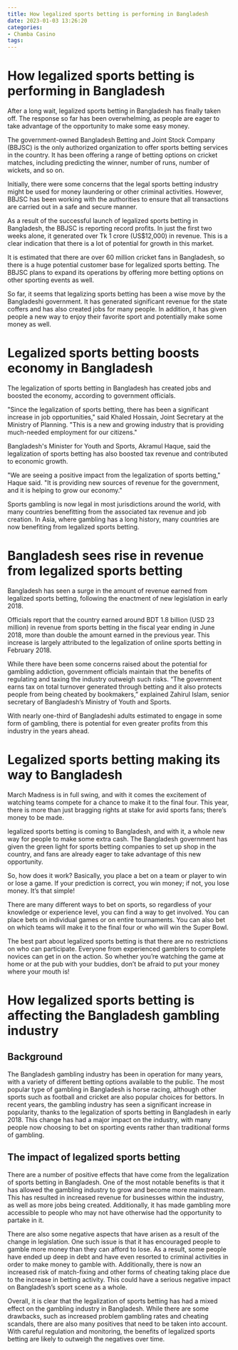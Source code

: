 ```yaml
---
title: How legalized sports betting is performing in Bangladesh 
date: 2023-01-03 13:26:20
categories:
- Chamba Casino
tags:
---
```



#  How legalized sports betting is performing in Bangladesh 

After a long wait, legalized sports betting in Bangladesh has finally taken off. The response so far has been overwhelming, as people are eager to take advantage of the opportunity to make some easy money.

The government-owned Bangladesh Betting and Joint Stock Company (BBJSC) is the only authorized organization to offer sports betting services in the country. It has been offering a range of betting options on cricket matches, including predicting the winner, number of runs, number of wickets, and so on.

Initially, there were some concerns that the legal sports betting industry might be used for money laundering or other criminal activities. However, BBJSC has been working with the authorities to ensure that all transactions are carried out in a safe and secure manner.

As a result of the successful launch of legalized sports betting in Bangladesh, the BBJSC is reporting record profits. In just the first two weeks alone, it generated over Tk 1 crore (US$12,000) in revenue. This is a clear indication that there is a lot of potential for growth in this market.

It is estimated that there are over 60 million cricket fans in Bangladesh, so there is a huge potential customer base for legalized sports betting. The BBJSC plans to expand its operations by offering more betting options on other sporting events as well.

So far, it seems that legalizing sports betting has been a wise move by the Bangladeshi government. It has generated significant revenue for the state coffers and has also created jobs for many people. In addition, it has given people a new way to enjoy their favorite sport and potentially make some money as well.

# Legalized sports betting boosts economy in Bangladesh 

The legalization of sports betting in Bangladesh has created jobs and boosted the economy, according to government officials.

"Since the legalization of sports betting, there has been a significant increase in job opportunities," said Khaled Hossain, Joint Secretary at the Ministry of Planning. "This is a new and growing industry that is providing much-needed employment for our citizens."

Bangladesh's Minister for Youth and Sports, Akramul Haque, said the legalization of sports betting has also boosted tax revenue and contributed to economic growth.

"We are seeing a positive impact from the legalization of sports betting," Haque said. "It is providing new sources of revenue for the government, and it is helping to grow our economy."

Sports gambling is now legal in most jurisdictions around the world, with many countries benefitting from the associated tax revenue and job creation. In Asia, where gambling has a long history, many countries are now benefiting from legalized sports betting.

# Bangladesh sees rise in revenue from legalized sports betting 

 Bangladesh has seen a surge in the amount of revenue earned from legalized sports betting, following the enactment of new legislation in early 2018.

Officials report that the country earned around BDT 1.8 billion (USD 23 million) in revenue from sports betting in the fiscal year ending in June 2018, more than double the amount earned in the previous year. This increase is largely attributed to the legalization of online sports betting in February 2018.

While there have been some concerns raised about the potential for gambling addiction, government officials maintain that the benefits of regulating and taxing the industry outweigh such risks. “The government earns tax on total turnover generated through betting and it also protects people from being cheated by bookmakers,” explained Zahirul Islam, senior secretary of Bangladesh’s Ministry of Youth and Sports.

With nearly one-third of Bangladeshi adults estimated to engage in some form of gambling, there is potential for even greater profits from this industry in the years ahead.

#  Legalized sports betting making its way to Bangladesh 

March Madness is in full swing, and with it comes the excitement of watching teams compete for a chance to make it to the final four. This year, there is more than just bragging rights at stake for avid sports fans; there’s money to be made.

 legalized sports betting is coming to Bangladesh, and with it, a whole new way for people to make some extra cash. The Bangladesh government has given the green light for sports betting companies to set up shop in the country, and fans are already eager to take advantage of this new opportunity.

So, how does it work? Basically, you place a bet on a team or player to win or lose a game. If your prediction is correct, you win money; if not, you lose money. It’s that simple!

There are many different ways to bet on sports, so regardless of your knowledge or experience level, you can find a way to get involved. You can place bets on individual games or on entire tournaments. You can also bet on which teams will make it to the final four or who will win the Super Bowl.

The best part about legalized sports betting is that there are no restrictions on who can participate. Everyone from experienced gamblers to complete novices can get in on the action. So whether you’re watching the game at home or at the pub with your buddies, don’t be afraid to put your money where your mouth is!

#  How legalized sports betting is affecting the Bangladesh gambling industry

## Background

The Bangladesh gambling industry has been in operation for many years, with a variety of different betting options available to the public. The most popular type of gambling in Bangladesh is horse racing, although other sports such as football and cricket are also popular choices for bettors. In recent years, the gambling industry has seen a significant increase in popularity, thanks to the legalization of sports betting in Bangladesh in early 2018. This change has had a major impact on the industry, with many people now choosing to bet on sporting events rather than traditional forms of gambling.

## The impact of legalized sports betting

There are a number of positive effects that have come from the legalization of sports betting in Bangladesh. One of the most notable benefits is that it has allowed the gambling industry to grow and become more mainstream. This has resulted in increased revenue for businesses within the industry, as well as more jobs being created. Additionally, it has made gambling more accessible to people who may not have otherwise had the opportunity to partake in it.

There are also some negative aspects that have arisen as a result of the change in legislation. One such issue is that it has encouraged people to gamble more money than they can afford to lose. As a result, some people have ended up deep in debt and have even resorted to criminal activities in order to make money to gamble with. Additionally, there is now an increased risk of match-fixing and other forms of cheating taking place due to the increase in betting activity. This could have a serious negative impact on Bangladesh’s sport scene as a whole.

Overall, it is clear that the legalization of sports betting has had a mixed effect on the gambling industry in Bangladesh. While there are some drawbacks, such as increased problem gambling rates and cheating scandals, there are also many positives that need to be taken into account. With careful regulation and monitoring, the benefits of legalized sports betting are likely to outweigh the negatives over time.